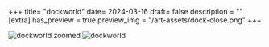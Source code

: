 +++
title= "dockworld"
date= 2024-03-16
draft= false
description = ""
[extra]
has_preview = true
preview_img = "/art-assets/dock-close.png"
+++

![dockworld zoomed](/art-assets/dock-close.png "drawing of a black and white futureistic dockworld zoomed in")
![dockworld](/art-assets/dock-full.png "drawing of a black and white futureistic dockworld")